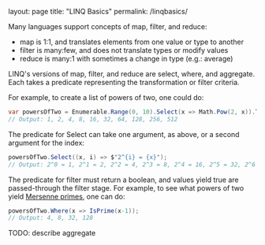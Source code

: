 layout: page
title: "LINQ Basics"
permalink: /linqbasics/


Many languages support concepts of map, filter, and reduce:
* map is 1:1, and translates elements from one value or type to another
* filter is many:few, and does not translate types or modify values
* reduce is many:1 with sometimes a change in type (e.g.: average)

LINQ's versions of map, filter, and reduce are select, where, and aggregate.  Each takes a predicate representing the transformation or filter criteria.

For example, to create a list of powers of two, one could do:
```csharp
var powersOfTwo = Enumerable.Range(0, 10).Select(x => Math.Pow(2, x)).ToList();
// Output: 1, 2, 4, 8, 16, 32, 64, 128, 256, 512
```

The predicate for Select can take one argument, as above, or a second argument for the index:
```csharp
powersOfTwo.Select((x, i) => $"2^{i} = {x}");
// Output: 2^0 = 1, 2^1 = 2, 2^2 = 4, 2^3 = 8, 2^4 = 16, 2^5 = 32, 2^6 = 64, 2^7 = 128, 2^8 = 256, 2^9 = 512
```

The predicate for filter must return a boolean, and values yield true are passed-through the filter stage.  For example, to see what powers of two yield [Mersenne primes](https://en.wikipedia.org/wiki/Mersenne_prime), one can do:
```csharp
powersOfTwo.Where(x => IsPrime(x-1));
// Output: 4, 8, 32, 128
```

TODO: describe aggregate
